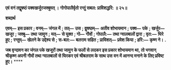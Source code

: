 **एवं वनं तद्वॢषष्ठं पक्वखर्जुरजश्बुमत् ।** **गोगोपालैर्वृतो रन्तुं सबल: प्राविशद्धरि: ॥ २५॥** 

**शब्दार्थ** 

**एवम्—** **इस प्रकार** **; वनम्—** **जंगल में** **; तत्—** **उस** **; वॢषष्ठम्—** **अतीव शोभायमान** **; पक्व—** **पके** **; खर्जुर—** **खजूर** **; जश्बु—** **तथा** **जामुन** **; मत्—** **से युक्त** **; गो—** **गौवों** **; गोपालै:—** **तथा ग्वालबालों द्वारा** **; वृत:—** **घिरे हुए** **; रन्तुम्—** **खेलने के उद्देश्य से** **; स-बल:—** **बलराम सहित** **; प्राविशत्—** **प्रवेश किया** **; हरि:—** **कृष्ण ने।** **.** 

**जब वृन्दावन का जंगल पके खजूरों तथा जामुन के फलों से लदकर इस प्रकार शोभायमान** **था, तो भगवान् श्रीकृष्ण अपनी गौवों तथा ग्वालबालों से घिरकर एवं श्रीबलराम के साथ उस** **वन में आनन्द मनाने के लिए प्रविष्ट हुए।** **** 
